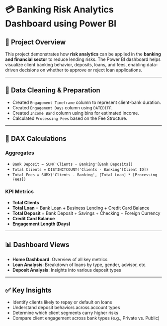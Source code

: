 # 💳 Banking Risk Analytics Dashboard using Power BI

## 📌 Project Overview

This project demonstrates how **risk analytics** can be applied in the **banking and financial sector** to reduce lending risks. The Power BI dashboard helps visualize client banking behavior, deposits, loans, and fees, enabling data-driven decisions on whether to approve or reject loan applications.

---

## 🧹 Data Cleaning & Preparation

- Created `Engagement Timeframe` column to represent client-bank duration.
- Created `Engagement Days` column using `DATEDIFF`.
- Created `Income Band` column using bins for estimated income.
- Calculated `Processing Fees` based on the Fee Structure.

---

## 🧮 DAX Calculations

### Aggregates
- `Bank Deposit = SUM('Clients - Banking'[Bank Deposits])`
- `Total Clients = DISTINCTCOUNT('Clients - Banking'[Client ID])`
- `Total Fees = SUMX('Clients - Banking', [Total Loan] * [Processing Fees])`

### KPI Metrics
- **Total Clients**
- **Total Loan** = Bank Loan + Business Lending + Credit Card Balance
- **Total Deposit** = Bank Deposit + Savings + Checking + Foreign Currency
- **Credit Card Balance**
- **Engagement Length (Days)**

---

## 📊 Dashboard Views

- **Home Dashboard**: Overview of all key metrics
- **Loan Analysis**: Breakdown of loans by type, gender, advisor, etc.
- **Deposit Analysis**: Insights into various deposit types


---

## ✅ Key Insights

- Identify clients likely to repay or default on loans
- Understand deposit behaviors across account types
- Determine which client segments carry higher risks
- Compare client engagement across bank types (e.g., Private vs. Public)
